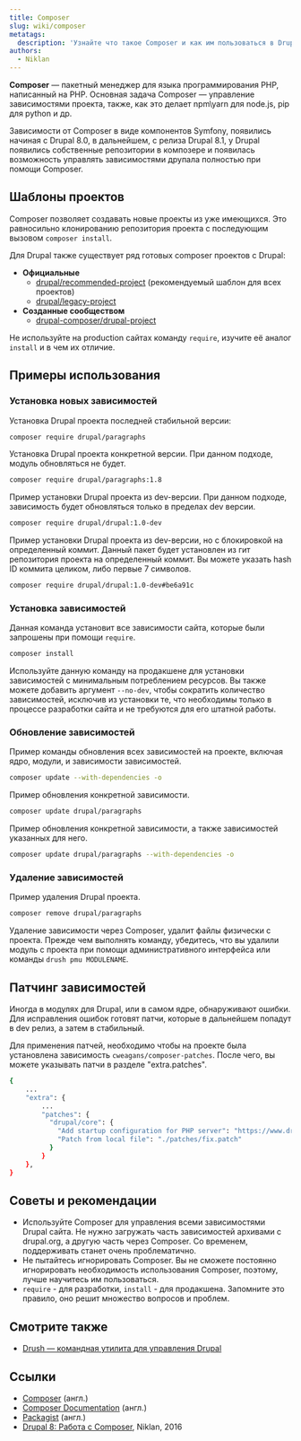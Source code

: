 ```yaml
---
title: Composer
slug: wiki/composer
metatags:
  description: 'Узнайте что такое Composer и как им пользоваться в Drupal.'
authors:
  - Niklan
---
```


**Composer** — пакетный менеджер для языка программирования PHP, написанный на PHP. Основная задача Composer — управление зависимостями проекта, также, как это делает npm\yarn для node.js, pip для python и др.

Зависимости от Composer в виде компонентов Symfony, появились начиная с Drupal 8.0, в дальнейшем, с релиза Drupal 8.1, у Drupal появились собственные репозитории в композере и появилась возможность управлять зависимостями друпала полностью при помощи Composer.

## Шаблоны проектов

Composer позволяет создавать новые проекты из уже имеющихся. Это равносильно клонированию репозитория проекта с последующим вызовом `composer install`.

Для Drupal также существует ряд готовых composer проектов с Drupal:

- **Официальные**
  - [drupal/recommended-project](drupal/recommended-project/index.md) (рекомендуемый шаблон для всех проектов)
  - [drupal/legacy-project](drupal/legacy-project/index.md)
- **Созданные сообществом**
  - [drupal-composer/drupal-project](drupal-composer/drupal-project/index.md)

<Aside type="tip">

Не используйте на production сайтах команду `require`, изучите её аналог `install` и в чем их отличие.

</Aside>

## Примеры использования

### Установка новых зависимостей

Установка Drupal проекта последней стабильной версии:

```bash
composer require drupal/paragraphs
```

Установка Drupal проекта конкретной версии. При данном подходе, модуль обновляться не будет.

```bash
composer require drupal/paragraphs:1.8
```

Пример установки Drupal проекта из dev-версии. При данном подходе, зависимость будет обновляться только в пределах dev версии.

```bash
composer require drupal/drupal:1.0-dev
```

Пример установки Drupal проекта из dev-версии, но с блокировкой на определенный коммит. Данный пакет будет установлен из гит репозитория проекта на определенный коммит. Вы можете указать hash ID коммита целиком, либо первые 7 символов.

```bash
composer require drupal/drupal:1.0-dev#be6a91c
```

### Установка зависимостей

Данная команда установит все зависимости сайта, которые были запрошены при помощи `require`.

```bash
composer install
```

<Aside type="tip">

Используйте данную команду на продакшене для установки зависимостей с минимальным потреблением ресурсов. Вы также можете добавить аргумент `--no-dev`, чтобы сократить количество зависимостей, исключив из установки те, что необходимы только в процессе разработки сайта и не требуются для его штатной работы.

</Aside>

### Обновление зависимостей

Пример команды обновления всех зависимостей на проекте, включая ядро, модули, и зависимости зависимостей.

```bash
composer update --with-dependencies -o
```

Пример обновления конкретной зависимости.

```bash
composer update drupal/paragraphs
```

Пример обновления конкретной зависимости, а также зависимостей указанных для него.

```bash
composer update drupal/paragraphs --with-dependencies -o
```

### Удаление зависимостей

Пример удаления Drupal проекта.

```bash
composer remove drupal/paragraphs
```

<Aside type="warning">

Удаление зависимости через Composer, удалит файлы физически с проекта. Прежде чем выполнять команду, убедитесь, что вы удалили модуль с проекта при помощи административного интерфейса или команды `drush pmu MODULENAME`.

</Aside>

## Патчинг зависимостей

Иногда в модулях для Drupal, или в самом ядре, обнаруживают ошибки. Для исправления ошибок готовят патчи, которые в дальнейшем попадут в dev релиз, а затем в стабильный.

Для применения патчей, необходимо чтобы на проекте была установлена зависимость `cweagans/composer-patches`. После чего, вы можете указывать патчи в разделе "extra.patches".

```bash
{
    ...
    "extra": {
        ...
        "patches": {
          "drupal/core": {
            "Add startup configuration for PHP server": "https://www.drupal.org/files/issues/add_a_startup-1543858-30.patch",
            "Patch from local file": "./patches/fix.patch"
          }
        }
    },
}
```

## Советы и рекомендации

- Используйте Composer для управления всеми зависимостями Drupal сайта. Не нужно загружать часть зависимостей архивами с drupal.org, а другую часть через Composer. Со временем, поддерживать станет очень проблематично.
- Не пытайтесь игнорировать Composer. Вы не сможете постоянно игнорировать необходимость использования Composer, поэтому, лучше научитесь им пользоваться.
- `require` - для разработки, `install` - для продакшена. Запомните это правило, оно решит множество вопросов и проблем.

## Смотрите также

- [Drush — командная утилита для управления Drupal](../drush/index.md)

## Ссылки

- [Composer](https://getcomposer.org/) (англ.)
- [Composer Documentation](https://getcomposer.org/doc/) (англ.)
- [Packagist](https://packagist.org/) (англ.)
- [Drupal 8: Работа с Composer](https://niklan.net/blog/130), Niklan, 2016
